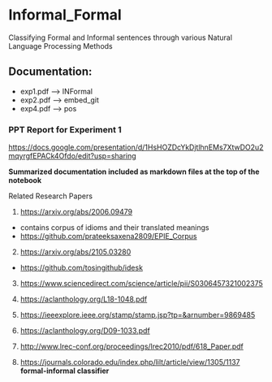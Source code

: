 # Informal_Formal
Classifying Formal and Informal sentences through various Natural Language Processing Methods

## Documentation:
- exp1.pdf --> INFormal
- exp2.pdf --> embed_git
- exp4.pdf --> pos


### PPT Report for Experiment 1
https://docs.google.com/presentation/d/1HsHOZDcYkDjtlhnEMs7XtwDO2u2mqyrgfEPACk4Ofdo/edit?usp=sharing

__Summarized documentation included as markdown files at the top of the notebook__

Related Research Papers

1. https://arxiv.org/abs/2006.09479
- contains corpus of idioms and their translated meanings
- https://github.com/prateeksaxena2809/EPIE_Corpus
   
2. https://arxiv.org/abs/2105.03280
- https://github.com/tosingithub/idesk

3. https://www.sciencedirect.com/science/article/pii/S0306457321002375

4. https://aclanthology.org/L18-1048.pdf

5. https://ieeexplore.ieee.org/stamp/stamp.jsp?tp=&arnumber=9869485 

6. https://aclanthology.org/D09-1033.pdf

7. http://www.lrec-conf.org/proceedings/lrec2010/pdf/618_Paper.pdf

8. https://journals.colorado.edu/index.php/lilt/article/view/1305/1137 **formal-informal classifier**
